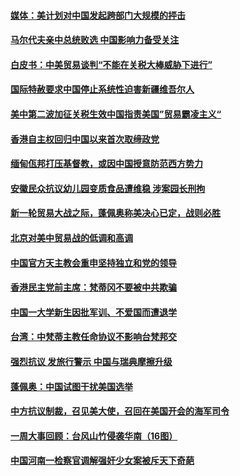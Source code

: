 #### [媒体：美计划对中国发起跨部门大规模的抨击](../pages/zyyyoeqqvi/4584565.md) 

#### [马尔代夫亲中总统败选  中国影响力备受关注](../pages/zyyyoeqqvi/4584537.md) 

#### [白皮书：中美贸易谈判“不能在关税大棒威胁下进行”](../pages/zyyyoeqqvi/4584522.md) 

#### [国际特赦要求中国停止系统性迫害新疆维吾尔人](../pages/zyyyoeqqvi/4584480.md) 

#### [美中第二波加征关税生效中国指责美国”贸易霸凌主义“](../pages/zyyyoeqqvi/4584382.md) 

#### [香港自主权回归中国以来首次取缔政党](../pages/zyyyoeqqvi/4584364.md) 

#### [缅甸佤邦打压基督教，或因中国授意防范西方势力](../pages/zyyyoeqqvi/4583877.md) 

#### [安徽民众抗议幼儿园变质食品遭维稳 涉案园长刑拘](../pages/zyyyoeqqvi/4583759.md) 

#### [新一轮贸易大战之际，蓬佩奥称美决心已定，战则必胜](../pages/zyyyoeqqvi/4583752.md) 

#### [北京对美中贸易战的低调和高调](../pages/zyyyoeqqvi/4583723.md) 

#### [中国官方天主教会重申坚持独立和党的领导](../pages/zyyyoeqqvi/4583660.md) 

#### [香港民主党前主席：梵蒂冈不要被中共欺骗](../pages/zyyyoeqqvi/4583562.md) 

#### [中国一大学新生因批军训、不爱国而遭退学](../pages/zyyyoeqqvi/4583523.md) 

#### [台湾：中梵蒂主教任命协议不影响台梵邦交](../pages/zyyyoeqqvi/4583449.md) 

#### [强烈抗议 发旅行警示 中国与瑞典摩擦升级](../pages/zyyyoeqqvi/4583409.md) 

#### [蓬佩奥：中国试图干扰美国选举](../pages/zyyyoeqqvi/4583394.md) 

#### [中方抗议制裁，召见美大使，召回在美国开会的海军司令](../pages/zyyyoeqqvi/4583021.md) 

#### [一周大事回顾：台风山竹侵袭华南（16图）](../pages/zyyyoeqqvi/4578496.md) 

#### [中国河南一检察官调解强奸少女案被斥天下奇葩](../pages/zyyyoeqqvi/4582853.md) 

